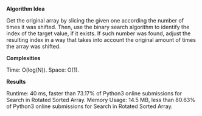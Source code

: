 **Algorithm Idea**

Get the original array by slicing the given one 
according the number of times it was shifted. Then, use the 
binary search algorithm to identify the index of the target 
value, if it exists. If such number was found, adjust the resulting 
index in a way that takes into account the original amount of times the 
array was shifted. 

**Complexities**

Time: O(log(N)).
Space: O(1).

**Results**

Runtime: 40 ms, faster than 73.17% of Python3 online submissions for Search in Rotated Sorted Array.
Memory Usage: 14.5 MB, less than 80.63% of Python3 online submissions for Search in Rotated Sorted Array.

